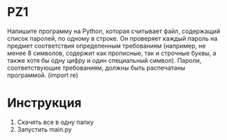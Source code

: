# PZ1

Напишите программу на Python, которая считывает файл, содержащий список паролей, по одному в строке. Он проверяет каждый пароль на предмет соответствия определенным требованиям (например, не менее 8 символов, содержит как прописные, так и строчные буквы, а также хотя бы одну цифру и один специальный символ). Пароли, соответствующие требованиям, должны быть распечатаны программой. (import re)

# Инструкция

1) Скачять все в одну папку
2) Запустить main.py
